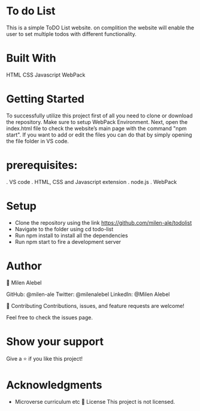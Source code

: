 # To do List

This is a simple ToDO List website. on complition the website will enable the user to set multiple todos with different functionality.

# Built With

HTML
CSS
Javascript
WebPack

# Getting Started

To successfully utilize this project first of all you need to clone or download the repository. Make sure to setup WebPack Environment. Next, open the index.html file to check the website’s main page with the command "npm start". If you want to add or edit the files you can do that by simply opening the file folder in VS code.

# prerequisites:

. VS code . HTML, CSS and Javascript extension . node.js . WebPack

# Setup

- Clone the repository using the link https://github.com/milen-ale/todolist
- Navigate to the folder using cd todo-list
- Run npm install to install all the dependencies
- Run npm start to fire a development server

# Author

👤 Milen Alebel

GitHub: @milen-ale
Twitter: @milenalebel
LinkedIn: @Milen Alebel

🤝 Contributing
Contributions, issues, and feature requests are welcome!

Feel free to check the issues page.

# Show your support

Give a ⭐️ if you like this project!

# Acknowledgments

- Microverse curriculum
  etc
  📝 License
  This project is not licensed.
